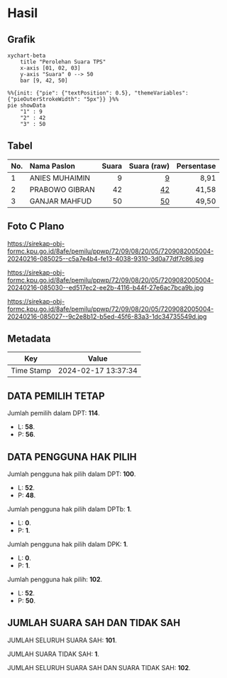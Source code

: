 # Hasil

## Grafik

```mermaid
xychart-beta
    title "Perolehan Suara TPS"
    x-axis [01, 02, 03]
    y-axis "Suara" 0 --> 50
    bar [9, 42, 50]
```

```mermaid
%%{init: {"pie": {"textPosition": 0.5}, "themeVariables": {"pieOuterStrokeWidth": "5px"}} }%%
pie showData
    "1" : 9
    "2" : 42
    "3" : 50
```

## Tabel

| No. | Nama Paslon    | Suara | Suara (raw) | Persentase |
|:--- |:-------------- | -----:| -----------:| ----------:|
| 1   | ANIES MUHAIMIN | 9     | [9][p-1]    | 8,91       |
| 2   | PRABOWO GIBRAN | 42    | [42][p-2]   | 41,58      |
| 3   | GANJAR MAHFUD  | 50    | [50][p-3]   | 49,50      |


[p-1]: https://github.com/gigit-pemilu/pemilu-2024-72-sulawesi-tengah/blob/main/pilpres/hitung-suara/sub/72-sulawesi-tengah/sub/09-tojo-una-una/sub/08-tojo/sub/2005-betaua/sub/004-tps/sub/paslon-1.txt
[p-2]: https://github.com/gigit-pemilu/pemilu-2024-72-sulawesi-tengah/blob/main/pilpres/hitung-suara/sub/72-sulawesi-tengah/sub/09-tojo-una-una/sub/08-tojo/sub/2005-betaua/sub/004-tps/sub/paslon-2.txt
[p-3]: https://github.com/gigit-pemilu/pemilu-2024-72-sulawesi-tengah/blob/main/pilpres/hitung-suara/sub/72-sulawesi-tengah/sub/09-tojo-una-una/sub/08-tojo/sub/2005-betaua/sub/004-tps/sub/paslon-3.txt

## Foto C Plano

https://sirekap-obj-formc.kpu.go.id/8afe/pemilu/ppwp/72/09/08/20/05/7209082005004-20240216-085025--c5a7e4b4-fe13-4038-9310-3d0a77df7c86.jpg

https://sirekap-obj-formc.kpu.go.id/8afe/pemilu/ppwp/72/09/08/20/05/7209082005004-20240216-085030--ed517ec2-ee2b-4116-b44f-27e6ac7bca9b.jpg

https://sirekap-obj-formc.kpu.go.id/8afe/pemilu/ppwp/72/09/08/20/05/7209082005004-20240216-085027--9c2e8b12-b5ed-45f6-83a3-1dc34735549d.jpg


## Metadata

| Key        | Value               |
| ---------- | ------------------- |
| Time Stamp | 2024-02-17 13:37:34 |


## DATA PEMILIH TETAP

Jumlah pemilih dalam DPT: **114**.
 * L: **58**.
 * P: **56**.

## DATA PENGGUNA HAK PILIH

Jumlah pengguna hak pilih dalam DPT: **100**.
 * L: **52**.
 * P: **48**.

Jumlah pengguna hak pilih dalam DPTb: **1**.
 * L: **0**.
 * P: **1**.

Jumlah pengguna hak pilih dalam DPK: **1**.
 * L: **0**.
 * P: **1**.

Jumlah pengguna hak pilih: **102**.
 * L: **52**.
 * P: **50**.

## JUMLAH SUARA SAH DAN TIDAK SAH

JUMLAH SELURUH SUARA SAH: **101**.

JUMLAH SUARA TIDAK SAH: **1**.

JUMLAH SELURUH SUARA SAH DAN SUARA TIDAK SAH: **102**.


